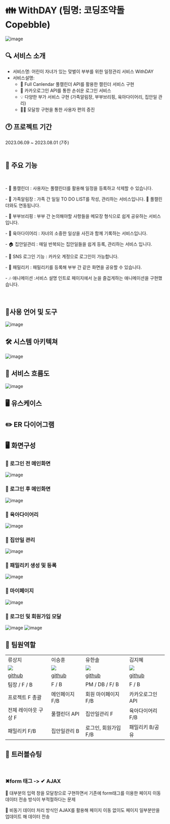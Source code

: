 # 👪 WithDAY (팀명: 코딩조약돌 Copebble)
![image](https://github.com/2023-SMHRD-SW-DataDesign-1/CoPebble/assets/134522033/c220335b-9a2d-4cf5-bb4c-a33090545bb4)

## 🔍 서비스 소개
* 서비스명: 어린이 자녀가 있는 맞벌이 부부를 위한 일정관리 서비스 WithDAY
* 서비스설명:
  - 📆 Full Canlendar 풀캘린더 API를 활용한 캘린더 서비스 구현
  - 💛 카카오로그인 API를 통한 손쉬운 로그인 서비스
  - 💡 다양한 부가 서비스 구현 (가족알림장, 부부브리핑, 육아다이어리, 집안일 관리)
  - 🙆‍♀️ 모달창 구현을 통한 사용자 편의 증진 <br>
  
## 🕐 프로젝트 기간
2023.06.09 ~ 2023.08.01 (7주)
<br>
<br>

## 💬 주요 기능
<br>
<P>- 📆 풀캘린더 : 사용자는 풀캘린더를 활용해 일정을 등록하고 삭제할 수 있습니다. </P>                   
<P>- 📩 가족알림장 : 가족 간 일일 TO DO LIST를 작성, 관리하는 서비스입니다. 📆 풀캘린더와도 연동됩니다. </P>                          
<P>- 📣 부부브리핑 : 부부 간 논의해야할 사항들을 메모장 형식으로 쉽게 공유하는 서비스입니다. </P>     
<P>- 👶 육아다이어리 : 자녀의 소중한 일상을 사진과 함께 기록하는 서비스입니다. </P>    
<P>- 🏠 집안일관리 : 매일 반복되는 집안일들을 쉽게 등록, 관리하는 서비스 입니다.  </P> 
<P>- 💌 SNS 로그인 기능 : 카카오 계정으로 로그인이 가능합니다. </P>
<P>- 💚 패밀리키 : 패밀리키를 등록해 부부 간 같은 화면을 공유할 수 있습니다. </P>
<P>- 🎶 애니메이션 :서비스 설명 인트로 페이지에서 눈을 즐겁게하는 애니메이션을 구현했습니다. </P>

<br>

## 🔨사용 언어 및 도구
![image](https://github.com/2023-SMHRD-SW-DataDesign-1/CoPebble/assets/134522033/acc71402-aed7-4cf2-94cf-35bf126a2339)


## 🛠 시스템 아키텍쳐
![image](https://github.com/2023-SMHRD-SW-DataDesign-1/CoPebble/assets/134522033/d347244f-0f87-4b36-816f-3119b8d650a9)


## 📰 서비스 흐름도
![image](https://github.com/2023-SMHRD-SW-DataDesign-1/CoPebble/assets/134522033/4c595042-ef7b-469b-81f0-0658ac3ffa06)


## 🖥 유스케이스

## ✏️ ER 다이어그램

## 🖥️ 화면구성

### 💛 로그인 전 메인화면
![image](https://github.com/2023-SMHRD-SW-DataDesign-1/CoPebble/assets/134522033/e42b8017-a2b7-4a89-81d8-b5ecf821806e)

### 💛 로그인 후 메인화면
![image](https://github.com/2023-SMHRD-SW-DataDesign-1/CoPebble/assets/134522033/6f4c7b0e-2808-45ce-b18d-bf7c18dc5245)

### 💛 육아다이어리
![image](https://github.com/2023-SMHRD-SW-DataDesign-1/CoPebble/assets/134522033/9c264414-c43e-497a-93d3-dac83a013c07)

### 💛 집안일 관리
![image](https://github.com/2023-SMHRD-SW-DataDesign-1/CoPebble/assets/134522033/067b3553-88c8-4b92-a39c-6e0358d60719)

### 💛 패밀리키 생성 및 등록
![image](https://github.com/2023-SMHRD-SW-DataDesign-1/CoPebble/assets/134522033/b89534a4-9be4-4ec6-a8d9-3ab43ff83238)

### 💛 마이페이지
![image](https://github.com/2023-SMHRD-SW-DataDesign-1/CoPebble/assets/134522033/0700495e-25f6-40cb-bec0-8e20366e8fe0)

### 💛 로그인 및 회원가입 모달
![image](https://github.com/2023-SMHRD-SW-DataDesign-1/CoPebble/assets/134522033/ab6e2f35-1373-4b81-8e53-a8e37079bb54)
![image](https://github.com/2023-SMHRD-SW-DataDesign-1/CoPebble/assets/134522033/5c346761-a646-486d-9363-93f6071987ba)

## 🌷 팀원역할

<table>
  <tr>
    <td>류상지</td>
    <td>이승훈</td> 
    <td>유한솔</td>
    <td>김지혜</td>
  </tr>
    <tr>
    <td> <img src="https://github.com/2023-SMHRD-SW-DataDesign-1/CoPebble/assets/134522033/349a320a-48e9-4992-9390-98629f0f4330"/>
</td>
    <td> <img src="https://github.com/2023-SMHRD-SW-DataDesign-1/CoPebble/assets/134522033/b9963154-3111-4899-bfdc-ef0c9de025b6"/>
</td>
    <td> <img src="https://github.com/2023-SMHRD-SW-DataDesign-1/CoPebble/assets/134522033/3bc32c0c-f01c-4de2-ad7c-8891cf296af4"/>
 </td>
    <td><img src="https://github.com/2023-SMHRD-SW-DataDesign-1/CoPebble/assets/134522033/5ac886da-26b6-4787-9af3-a6a646cd79b3"/>
 </td>
  </tr>
    <tr>
    <td><a href="https://github.com/chgo0506" target='_blank'>github</a></td>
    <td><a href="https://github.com/SIM-TOO" target='_blank'>github</a></td>
    <td><a href="https://github.com/pbnc1123" target='_blank'>github</a></td>
    <td><a href="https://github.com/rlawlgp0197" target='_blank'>github</a></td>
  </tr>
  <tr>
    <td> 팀장 / F / B </td>
    <td> F / B </td>
    <td> PM / DB / F/ B </td>
    <td> F / B </td>
  </tr>
  <tr>
    <td> 프로젝트 F 총괄 </td>
    <td> 메인페이지 F/B </td>
    <td> 회원 마이페이지 F/B </td>
    <td> 카카오로그인 API </td>
  </tr>
  <tr>
    <td> 전체 레이아웃 구상 F </td>
    <td> 풀캘린더 API </td>
    <td> 집안일관리 F </td>
    <td> 육아다이어리 F/B </td>
  </tr>
  <tr>
    <td> 패밀리키 F/B </td>
    <td> 집안일관리 B </td>
    <td> 로그인, 회원가입 F/B </td>
    <td> 패밀리키 B/공유 </td>
  </tr>

</table>


## 🚩 트러블슈팅

<br>
<h3> ✖form 태그 -> ✔ AJAX </h3>
<p> 💬 대부분의 입력 창을 모달창으로 구현하면서 기존에 form태그를 이용한 페이지 이동 데이터 전송 방식이 부적절하다는 문제 </p>
<p> 📩 비동기 데이터 처리 방식인 AJAX를 활용해 페이지 이동 없이도 페이지 일부분만을 업데이트 해 데이터 전송</p>
<br>

